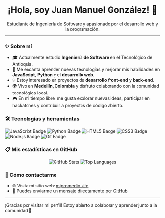 <!-- Profile README for Juangonzalez09 -->

<h1 align="center">¡Hola, soy Juan Manuel González! 👋</h1>

<p align="center">
Estudiante de Ingeniería de Software y apasionado por el desarrollo web y la programación.
</p>

---

### ✨ Sobre mí
- 🎓 Actualmente estudio **Ingeniería de Software** en el Tecnológico de Antioquia.
- 🌱 Me encanta aprender nuevas tecnologías y mejorar mis habilidades en **JavaScript**, **Python** y el **desarrollo web**.
- 💡 Estoy interesado en proyectos de **desarrollo front‑end** y **back‑end**.
- 🌍 Vivo en **Medellín, Colombia** y disfruto colaborando con la comunidad tecnológica local.
- 🎮 En mi tiempo libre, me gusta explorar nuevas ideas, participar en hackatones y contribuir a proyectos de código abierto.

### 🛠️ Tecnologías y herramientas
![JavaScript Badge](https://img.shields.io/badge/JavaScript-F7DF1E?style=for-the-badge&logo=javascript&logoColor=black)
![Python Badge](https://img.shields.io/badge/Python-3776AB?style=for-the-badge&logo=python&logoColor=white)
![HTML5 Badge](https://img.shields.io/badge/HTML5-E34F26?style=for-the-badge&logo=html5&logoColor=white)
![CSS3 Badge](https://img.shields.io/badge/CSS3-1572B6?style=for-the-badge&logo=css3&logoColor=white)
![Node.js Badge](https://img.shields.io/badge/Node.js-339933?style=for-the-badge&logo=node.js&logoColor=white)
![Git Badge](https://img.shields.io/badge/Git-F05032?style=for-the-badge&logo=git&logoColor=white)

### 📋 Mis estadísticas en GitHub
<div align="center">
  <img src="https://github-readme-stats.vercel.app/api?username=Juangonzalez09&show_icons=true&theme=react&locale=es" alt="GitHub Stats" />
  <img src="https://github-readme-stats.vercel.app/api/top-langs/?username=Juangonzalez09&layout=compact&theme=react&locale=es" alt="Top Languages" />
</div>

### 📨 Cómo contactarme
- 🌐 Visita mi sitio web: [mipromedio.site](https://mipromedio.site/)
- 💬 Puedes enviarme un mensaje directamente por [GitHub](https://github.com/Juangonzalez09)

---

¡Gracias por visitar mi perfil! Estoy abierto a colaborar y aprender junto a la comunidad 🚀
